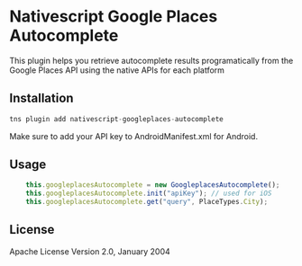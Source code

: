 # Nativescript Google Places Autocomplete

This plugin helps you retrieve autocomplete results programatically from the Google Places API using the native APIs for each platform

## Installation

```javascript
tns plugin add nativescript-googleplaces-autocomplete
```

Make sure to add your API key to AndroidManifest.xml for Android.

## Usage 

```javascript
    this.googleplacesAutocomplete = new GoogleplacesAutocomplete();
    this.googleplacesAutocomplete.init("apiKey"); // used for iOS
    this.googleplacesAutocomplete.get("query", PlaceTypes.City);
```

    
## License

Apache License Version 2.0, January 2004
